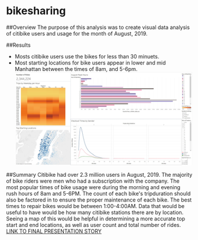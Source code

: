 # bikesharing

##Overview
The purpose of this analysis was to create visual data analysis of citibike
users and usage for the month of August, 2019. 

##Results
* Mosts citibike users use the bikes for less than 30 minuets. 
* Most starting locations for bike users appear in lower and mid Manhattan
between the times of 8am, and 5-6pm.
![](Dashboard_Summary.JPG)

##Summary
Citibike had over 2.3 million users in August, 2019. The majority of 
bike riders were men who had a subscription with the company. The most 
popular times of bike usage were during the morning and evening rush 
hours of 8am and 5-6PM. The count of each bike's tripduration should 
also be factored in to ensure the proper maintenance of each bike. The 
best times to repair bikes would be between 1:00-4:00AM. Data that would 
be useful to have would be how many citibike stations there are by location. 
Seeing a map of this would be helpful in determining a more accurate top 
start and end locations, as well as user count and total number of rides.  
[LINK TO FINAL PRESENTATION STORY](https://public.tableau.com/app/profile/caitlin.kanchanda/viz/NYCCitiBikeAnalysis_16637142542160/NYCCitiBikesAnalysis?publish=yes)